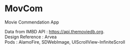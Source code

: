 # MovCom
Movie Commendation App
  
Data from IMBD API  : https://api.themoviedb.org. \
Design Reference    : Arvea \
Pods                : AlamoFire, SDWebImage, UIScrollView-InfiniteScroll
